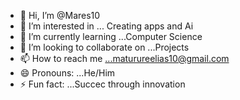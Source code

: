 - 👋 Hi, I’m @Mares10
- 👀 I’m interested in ... Creating apps and Ai
- 🌱 I’m currently learning ...Computer Science
- 💞️ I’m looking to collaborate on ...Projects
- 📫 How to reach me ...maturureelias10@gmail.com
- 😄 Pronouns: ...He/Him
- ⚡ Fun fact: ...Succec through innovation

<!---
Mares10/Mares10 is a ✨ special ✨ repository because its `README.md` (this file) appears on your GitHub profile.
You can click the Preview link to take a look at your changes.
--->
